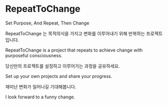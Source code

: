 # RepeatToChange
Set Purpose, And Repeat, Then Change

RepeatToChange 는 목적의식을 가지고 변화를 이루어내기 위해 반복하는 프로젝트입니다.

RepeatToChange is a project that repeats to achieve change with purposeful consciousness.


당신만의 프로젝트를 설정하고 이루어가는 과정을 공유하세요.

Set up your own projects and share your progress.


재미난 변화가 일어나길 기대해봅니다.

I look forward to a funny change.

